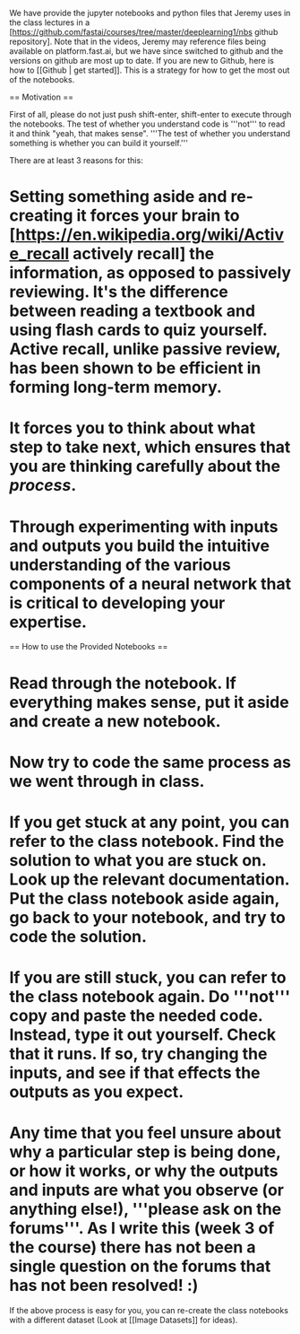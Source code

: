 We have provide the jupyter notebooks and python files that Jeremy uses in the class lectures in a [https://github.com/fastai/courses/tree/master/deeplearning1/nbs github repository].  Note that in the videos, Jeremy may reference files being available on platform.fast.ai, but we have since switched to github and the versions on github are most up to date. If you are new to Github, here is how to [[Github | get started]]. This is a strategy for how to get the most out of the notebooks.

== Motivation ==

First of all, please do not just push shift-enter, shift-enter to execute through the notebooks.  The test of whether you understand code is '''not''' to read it and think "yeah, that makes sense".  '''The test of whether you understand something is whether you can build it yourself.'''

There are at least 3 reasons for this:
# Setting something aside and re-creating it forces your brain to [https://en.wikipedia.org/wiki/Active_recall actively recall] the information, as opposed to passively reviewing.  It's the difference between reading a textbook and using flash cards to quiz yourself.  Active recall, unlike passive review, has been shown to be efficient in forming long-term memory.
# It forces you to think about what step to take next, which ensures that you are thinking carefully about the *process*.
# Through experimenting with inputs and outputs you build the intuitive understanding of the various components of a neural network that is critical to developing your expertise.

== How to use the Provided Notebooks ==

# Read through the notebook.  If everything makes sense, put it aside and create a new notebook.  
# Now try to code the same process as we went through in class.
# If you get stuck at any point, you can refer to the class notebook.  Find the solution to what you are stuck on.  Look up the relevant documentation.  Put the class notebook aside again, go back to your notebook, and try to code the solution.
# If you are still stuck, you can refer to the class notebook again.  Do '''not''' copy and paste the needed code.  Instead, type it out yourself.  Check that it runs.  If so, try changing the inputs, and see if that effects the outputs as you expect.
# Any time that you feel unsure about why a particular step is being done, or how it works, or why the outputs and inputs are what you observe (or anything else!), '''please ask on the forums'''. As I write this (week 3 of the course) there has not been a single question on the forums that has not been resolved!  :)

If the above process is easy for you, you can re-create the class notebooks with a different dataset (Look at [[Image Datasets]] for ideas).
